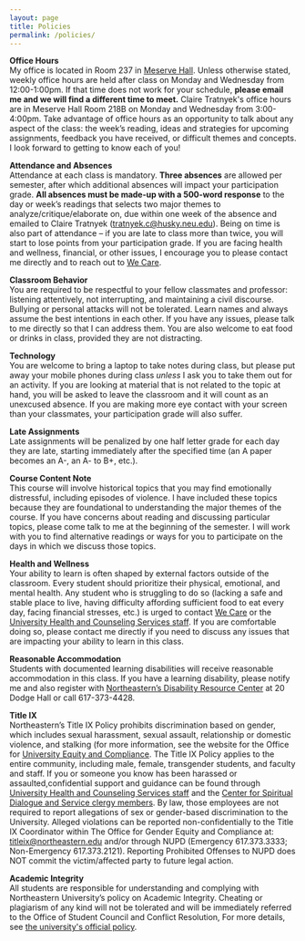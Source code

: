 ```yaml
---
layout: page
title: Policies
permalink: /policies/
--- 
```


**Office Hours**<br>
My office is located in Room 237 in [Meserve Hall](https://www.google.com/maps/place/Meserve+Hall/@42.3378125,-71.0931276,17z/data=!3m1!4b1!4m5!3m4!1s0x89e37a22217737a9:0x8ba53f8873603d10!8m2!3d42.3378086!4d-71.0909389). Unless otherwise stated, weekly office hours are held after class on Monday  and Wednesday from 12:00-1:00pm. If that time does not work for your schedule, **please email me and we will find a different time to meet.** Claire Tratnyek's office hours are in Meserve Hall Room 218B on Monday and Wednesday from 3:00-4:00pm. Take advantage of office hours as an opportunity to talk about any aspect of the class: the week’s reading, ideas and strategies for upcoming assignments, feedback you have received, or difficult themes and concepts. I look forward to getting to know each of you!

**Attendance and Absences**<br>
Attendance at each class is mandatory. **Three absences** are allowed per semester, after which additional absences will impact your participation grade. **All absences must be made-up with a 500-word response** to the day or week’s readings that selects two major themes to analyze/critique/elaborate on, due within one week of the absence and emailed to Claire Tratnyek (tratnyek.c@husky.neu.edu). Being on time is also part of attendance – if you are late to class more than twice, you will start to lose points from your participation grade. If you are facing health and wellness, financial, or other issues, I encourage you to please contact me directly and to reach out to [We Care](https://studentlife.northeastern.edu/we-care/). 

**Classroom Behavior**<br>
You are required to be respectful to your fellow classmates and professor: listening attentively, not interrupting, and maintaining a civil discourse. Bullying or personal attacks will not be tolerated. Learn names and always assume the best intentions in each other. If you have any issues, please talk to me directly so that I can address them. You are also welcome to eat food or drinks in class, provided they are not distracting.

**Technology**<br>
You are welcome to bring a laptop to take notes during class, but please put away your mobile phones during class *unless* I ask you to take them out for an activity. If you are looking at material that is not related to the topic at hand, you will be asked to leave the classroom and it will count as an unexcused absence. If you are making more eye contact with your screen than your classmates, your participation grade will also suffer.

**Late Assignments**<br>
Late assignments will be penalized by one half letter grade for each day they are late, starting immediately after the specified time (an A paper becomes an A-, an A- to B+, etc.).

**Course Content Note**<br>
This course will involve historical topics that you may find emotionally distressful, including episodes of violence. I have included these topics because they are foundational to understanding the major themes of the course. If you have concerns about reading and discussing particular topics, please come talk to me at the beginning of the semester. I will work with you to find alternative readings or ways for you to participate on the days in which we discuss those topics.

**Health and Wellness**<br>
Your ability to learn is often shaped by external factors outside of the classroom. Every student should prioritize their physical, emotional, and mental health. Any student who is struggling to do so (lacking a safe and stable place to live, having difficulty affording sufficient food to eat every day, facing financial stresses, etc.) is urged to contact [We Care](https://studentlife.northeastern.edu/we-care/) or the [University Health and Counseling Services staff](http://www.northeastern.edu/uhcs/). If you are comfortable doing so, please contact me directly if you need to discuss any issues that are impacting your ability to learn in this class.

**Reasonable Accommodation**<br>
Students with documented learning disabilities will receive reasonable accommodation in this class. If you have a learning disability, please notify me and also register with [Northeastern’s Disability Resource Center](http://www.northeastern.edu/drc/) at 20 Dodge Hall or call 617-373-4428.
 
**Title IX**<br>
Northeastern’s Title IX Policy prohibits discrimination based on gender, which includes sexual harassment, sexual assault, relationship or domestic violence, and stalking (for more information, see the website for the Office for [University Equity and Compliance](https://www.northeastern.edu/ouec/). The Title IX Policy applies to the entire community, including male, female, transgender students, and faculty and staff. If you or someone you know has been harassed or assaulted,confidential support and guidance can be found through [University Health and Counseling Services staff](<http://www.northeastern.edu/uhcs/>) and the [Center for Spiritual Dialogue and Service clergy members](<http://www.northeastern.edu/spirituallife/>). By law, those employees are not required to report allegations of sex or gender-based discrimination to the University. Alleged violations can be reported non-confidentially to the Title IX Coordinator within The Office for Gender Equity and Compliance at: titleix@northeastern.edu and/or through NUPD (Emergency 617.373.3333; Non-Emergency 617.373.2121). Reporting Prohibited Offenses to NUPD does NOT commit the victim/affected party to future legal action.

**Academic Integrity**<br>
All students are responsible for understanding and complying with Northeastern University’s policy on Academic Integrity. Cheating or plagiarism of any kind will not be tolerated and will be immediately referred to the Office of Student Council and Conflict Resolution, For more details, see [the university's official policy](<http://www.northeastern.edu/osccr/academic-integrity-policy/>).
